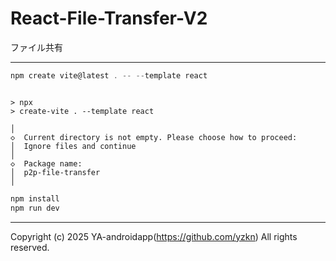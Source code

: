 # React-File-Transfer-V2

ファイル共有

---

```powershell
npm create vite@latest . -- --template react
```

```plaintext

> npx
> create-vite . --template react

│
◇  Current directory is not empty. Please choose how to proceed:
│  Ignore files and continue
│
◇  Package name:
│  p2p-file-transfer
│
```

```powershell
npm install
npm run dev
```

---

Copyright (c) 2025 YA-androidapp(https://github.com/yzkn) All rights reserved.
